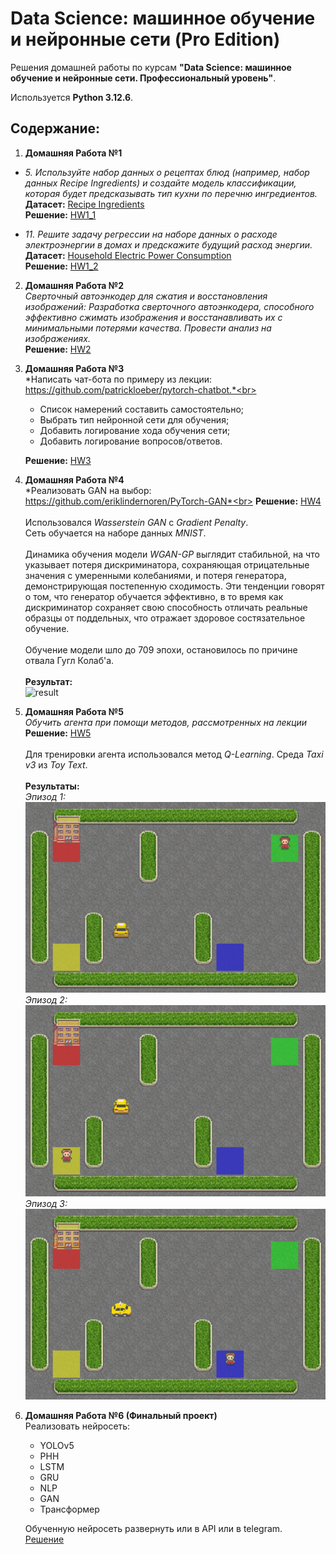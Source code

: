 # Data Science: машинное обучение и нейронные сети (Pro Edition)

Решения домашней работы по курсам **"Data Science: машинное обучение и нейронные сети. Профессиональный уровень"**.

Используется **Python 3.12.6**.

## Содержание:

1. **Домашняя Работа №1**
* *5.	Используйте набор данных о рецептах блюд (например, набор данных Recipe Ingredients) и создайте модель классификации, которая будет предсказывать тип кухни по перечню ингредиентов.*<br>
**Датасет:** [Recipe Ingredients](https://www.kaggle.com/datasets/kaggle/recipe-ingredients-dataset/)<br>
**Решение:** [HW1_1](src/HW1_1/HW1_1.ipynb)

* *11.	Решите задачу регрессии на наборе данных о расходе электроэнергии в домах и предскажите будущий расход энергии.*<br>
**Датасет:** [Household Electric Power Consumption](https://www.kaggle.com/datasets/uciml/electric-power-consumption-data-set)<br>
**Решение:** [HW1_2](src/HW1_2/HW1_2.ipynb)

2. **Домашняя Работа №2**<br>
*Сверточный автоэнкодер для сжатия и восстановления изображений: Разработка сверточного автоэнкодера, способного эффективно сжимать изображения и восстанавливать их с минимальными потерями качества. Провести анализ на изображениях.*<br>
**Решение:** [HW2](src/HW2/HW2.ipynb)

3. **Домашняя Работа №3**<br>
*Написать чат-бота по примеру из лекции: https://github.com/patrickloeber/pytorch-chatbot.*<br>
    - Список намерений составить самостоятельно;
    - Выбрать тип нейронной сети для обучения;
    - Добавить логирование хода обучения сети;
    - Добавить логирование вопросов/ответов.
    
    **Решение:** [HW3](src/HW3/HW3.ipynb)
4. **Домашняя Работа №4**<br>
*Реализовать GAN на выбор: https://github.com/eriklindernoren/PyTorch-GAN*<br>
**Решение:** [HW4](src/HW4/HW4.ipynb)<br><br>
Использовался *Wasserstein GAN* c *Gradient Penalty*.<br>
Сеть обучается на наборе данных *MNIST*.<br><br>
Динамика обучения модели *WGAN-GP* выглядит стабильной, на что указывает потеря дискриминатора, сохраняющая отрицательные значения с умеренными колебаниями, и потеря генератора, демонстрирующая постепенную сходимость. Эти тенденции говорят о том, что генератор обучается эффективно, в то время как дискриминатор сохраняет свою способность отличать реальные образцы от поддельных, что отражает здоровое состязательное обучение.<br><br>
Обучение модели шло до 709 эпохи, остановилось по причине отвала Гугл Колаб'а.<br><br>
**Результат:**<br>
![result](src/HW4/result.gif)<br>
5. **Домашняя Работа №5**<br>
*Обучить агента при помощи методов, рассмотренных на лекции*<br>
**Решение:** [HW5](src/HW5/HW5.ipynb)<br><br>
Для тренировки агента использовался метод *Q-Learning*. Среда *Taxi v3* из *Toy Text*.<br><br>
**Результаты:**<br>
*Эпизод 1:*<br>
![result](src/HW5/result_1.gif)<br>
*Эпизод 2:*<br>
![result](src/HW5/result_2.gif)<br>
*Эпизод 3:*<br>
![result](src/HW5/result_3.gif)
6. **Домашняя Работа №6 (Финальный проект)**<br>
Реализовать нейросеть:<br>
     - YOLOv5<br>
     - РНН<br>
     - LSTM<br>
     - GRU<br>
     - NLP<br>
     - GAN<br>
     - Трансформер<br>

    Обученную нейросеть развернуть или в API или в telegram.<br>
    [Решение](src/HW6/README.md)